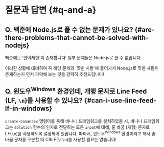 # 질문과 답변 {#q-and-a}

## Q. 백준에 Node.js로 풀 수 없는 문제가 있나요? {#are-there-problems-that-cannot-be-solved-with-nodejs}

백준에는 '언어제한'이 존재합니다! 일부 문제들은 Node.js로 풀 수 없습니다.

이러한 상황에 대비하여 꼭 해당 문제의 '맞힌 사람'에 들어가서 Node.js로 맞힌 사람이 존재하는지 먼저 파악해 보는 것을 강력히 추천드립니다!

## Q. 윈도우<sup>Windows</sup> 환경인데, 개행 문자로 Line Feed (LF, `\n`)를 사용할 수 있나요? {#can-i-use-line-feed-lf-in-windows}

`create-bananass` 명령어를 통해 바나나 프레임워크를 설치하였을 시, 바나나 프레임워크는 `solution` 함수의 인자로 전달하는 모든 `input`에 대해, 줄 바꿈 (개행) 문자로 LF(`\n`)를 사용하도록 설정되어 있습니다. 따라서, 윈도우<sup>Windows</sup> 환경이라고 해서 줄 바꿈 문자를 구분할 때 CRLF(`\r\n`)를 사용할 필요는 없습니다!
